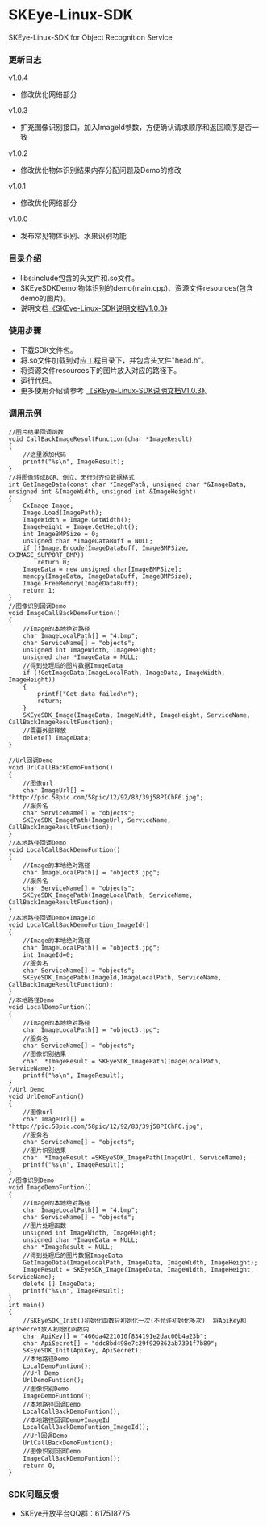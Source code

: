 # SKEye-Linux-SDK
SKEye-Linux-SDK for Object Recognition Service 
###  更新日志
v1.0.4
- 修改优化网络部分

v1.0.3
- 扩充图像识别接口，加入ImageId参数，方便确认请求顺序和返回顺序是否一致

v1.0.2
- 修改优化物体识别结果内存分配问题及Demo的修改

v1.0.1
- 修改优化网络部分

v1.0.0
- 发布常见物体识别、水果识别功能
###  目录介绍
- libs:include包含的头文件和.so文件。
- SKEyeSDKDemo:物体识别的demo(main.cpp)、资源文件resources(包含demo的图片)。
- 说明文档[《SKEye-Linux-SDK说明文档V1.0.3》](https://github.com/interjoy/SKEye-Linux-SDK/blob/master/SKEye-Linux-SDK%E8%AF%B4%E6%98%8E%E6%96%87%E6%A1%A3V1.0.3.pdf)
###  使用步骤
- 下载SDK文件包。
- 将.so文件加载到对应工程目录下，并包含头文件"head.h"。
- 将资源文件resources下的图片放入对应的路径下。
- 运行代码。
- 更多使用介绍请参考 [《SKEye-Linux-SDK说明文档V1.0.3》](https://github.com/interjoy/SKEye-Linux-SDK/blob/master/SKEye-Linux-SDK%E8%AF%B4%E6%98%8E%E6%96%87%E6%A1%A3V1.0.3.pdf)。
###  调用示例
```
//图片结果回调函数
void CallBackImageResultFunction(char *ImageResult)
{
	//这里添加代码
	printf("%s\n", ImageResult);
}
//将图像转成BGR、倒立、无行对齐位数据格式
int GetImageData(const char *ImagePath, unsigned char *&ImageData, unsigned int &ImageWidth, unsigned int &ImageHeight)
{
	CxImage Image;
	Image.Load(ImagePath);
	ImageWidth = Image.GetWidth();
	ImageHeight = Image.GetHeight();
	int ImageBMPSize = 0;
	unsigned char *ImageDataBuff = NULL;
	if (!Image.Encode(ImageDataBuff, ImageBMPSize, CXIMAGE_SUPPORT_BMP))
		return 0;
	ImageData = new unsigned char[ImageBMPSize];
	memcpy(ImageData, ImageDataBuff, ImageBMPSize);
	Image.FreeMemory(ImageDataBuff);
	return 1;
}
//图像识别回调Demo
void ImageCallBackDemoFuntion()
{
	//Image的本地绝对路径
	char ImageLocalPath[] = "4.bmp";
	char ServiceName[] = "objects";
	unsigned int ImageWidth, ImageHeight;
	unsigned char *ImageData = NULL;
	//得到处理后的图片数据ImageData
	if (!GetImageData(ImageLocalPath, ImageData, ImageWidth, ImageHeight))
	{
		printf("Get data failed\n");
		return;
	}
	SKEyeSDK_Image(ImageData, ImageWidth, ImageHeight, ServiceName, CallBackImageResultFunction);
	//需要外部释放
	delete[] ImageData;
}

//Url回调Demo
void UrlCallBackDemoFuntion()
{
	//图像url
	char ImageUrl[] = "http://pic.58pic.com/58pic/12/92/83/39j58PIChF6.jpg";
	//服务名
	char ServiceName[] = "objects";
	SKEyeSDK_ImagePath(ImageUrl, ServiceName, CallBackImageResultFunction);
}
//本地路径回调Demo
void LocalCallBackDemoFuntion()
{
	//Image的本地绝对路径
	char ImageLocalPath[] = "object3.jpg";
	//服务名
	char ServiceName[] = "objects";
	SKEyeSDK_ImagePath(ImageLocalPath, ServiceName, CallBackImageResultFunction);
}
//本地路径回调Demo+ImageId
void LocalCallBackDemoFuntion_ImageId()
{
    //Image的本地绝对路径
	char ImageLocalPath[] = "object3.jpg";
	int ImageId=0;
	//服务名
	char ServiceName[] = "objects";
	SKEyeSDK_ImagePath(ImageId,ImageLocalPath, ServiceName, CallBackImageResultFunction);
}
//本地路径Demo
void LocalDemoFuntion()
{
	//Image的本地绝对路径
	char ImageLocalPath[] = "object3.jpg";
	//服务名
	char ServiceName[] = "objects";
	//图像识别结果
	char  *ImageResult = SKEyeSDK_ImagePath(ImageLocalPath, ServiceName);
	printf("%s\n", ImageResult);
}
//Url Demo
void UrlDemoFuntion()
{
	//图像url
	char ImageUrl[] = "http://pic.58pic.com/58pic/12/92/83/39j58PIChF6.jpg";
	//服务名
	char ServiceName[] = "objects";
	//图片识别结果
	char  *ImageResult =SKEyeSDK_ImagePath(ImageUrl, ServiceName);
	printf("%s\n", ImageResult);
}
//图像识别Demo
void ImageDemoFuntion()
{
	//Image的本地绝对路径
	char ImageLocalPath[] = "4.bmp";
	char ServiceName[] = "objects";
	//图片处理函数
	unsigned int ImageWidth, ImageHeight;
	unsigned char *ImageData = NULL;
	char *ImageResult = NULL;
	//得到处理后的图片数据ImageData
	GetImageData(ImageLocalPath, ImageData, ImageWidth, ImageHeight);
	ImageResult = SKEyeSDK_Image(ImageData, ImageWidth, ImageHeight, ServiceName);
	delete [] ImageData;
	printf("%s\n", ImageResult);
}
int main()
{
	//SKEyeSDK_Init()初始化函数只初始化一次(不允许初始化多次)  将ApiKey和ApiSecret放入初始化函数内
	char ApiKey[] = "466da4221010f834191e2dac00b4a23b";
	char ApiSecret[] = "ddc8bd498e7c29f929862ab7391f7b89";
	SKEyeSDK_Init(ApiKey, ApiSecret);
	//本地路径Demo
	LocalDemoFuntion();
	//Url Demo
	UrlDemoFuntion();
	//图像识别Demo
	ImageDemoFuntion();
	//本地路径回调Demo
	LocalCallBackDemoFuntion();
	//本地路径回调Demo+ImageId
	LocalCallBackDemoFuntion_ImageId();
	//Url回调Demo
	UrlCallBackDemoFuntion();
	//图像识别回调Demo
	ImageCallBackDemoFuntion();
	return 0;
}
```
###  SDK问题反馈
- SKEye开放平台QQ群：617518775
